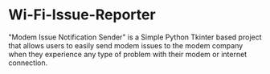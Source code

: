 # Wi-Fi-Issue-Reporter
"Modem Issue Notification Sender" is a Simple Python Tkinter based project that allows users to easily send modem issues to the modem company when they experience any type of problem with their modem or internet connection.

